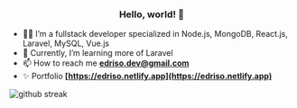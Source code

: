 <h3 align="center">Hello, world! 👋</h3>

- 🐱‍💻 I’m a fullstack developer specialized in Node.js, MongoDB, React.js, Laravel, MySQL, Vue.js
- 🌱 Currently, I’m learning more of Laravel
- 📫 How to reach me **edriso.dev@gmail.com**
- ✨ Portfolio **[https://edriso.netlify.app](https://edriso.netlify.app)**


<p><img align="center" src="https://github-readme-streak-stats.herokuapp.com/?user=edriso&" alt="github streak" /></p>
